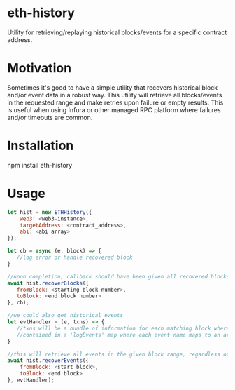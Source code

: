# eth-history
Utility for retrieving/replaying historical blocks/events for a specific contract address.

# Motivation
Sometimes it's good to have a simple utility that recovers historical block and/or event data in a robust way. This utility will retrieve all blocks/events in the requested range and make retries upon failure or empty results. This is useful when using Infura or other managed RPC platform where failures and/or timeouts are common.

# Installation
npm install eth-history

# Usage
```javascript
let hist = new ETHHistory({
    web3: <web3-instance>,
    targetAddress: <contract_address>,
    abi: <abi array>
});

let cb = async (e, block) => {
   //log error or handle recovered block
}

//upon completion, callback should have been given all recovered blocks
await hist.recoverBlocks({
   fromBlock: <starting block number>,
   toBlock: <end block number>
}, cb);

//we could also get historical events
let evtHandler = (e, txns) => {
   //txns will be a bundle of information for each matching block where events were found. The txns will be 
   //contained in a 'logEvents' map where each event name maps to an array of event metadata.
}

//this will retrieve all events in the given block range, regardless of how many events are available. It uses eth-sync utility to incrementally retrieve block ranges until all events retrieved (i.e. it works around Infura limits if using Infura as an RPC provider).
await hist.recoverEvents({
    fromBlock: <start block>,
    toBlock: <end block>
}, evtHandler);
```
